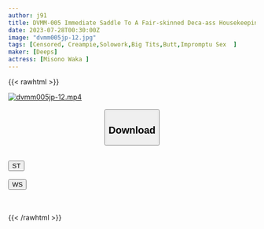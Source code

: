 ```yaml
---
author: j91
title: DVMM-005 Immediate Saddle To A Fair-skinned Deca-ass Housekeeping Aunt! A Married Woman Who Became Captivated By A Big Penis Caught Me Without Permission The Next Day, So I Gave Her A Vaginal Cum Shot Many Times Until I Was Satisfied 24 Waka Misono
date: 2023-07-28T00:30:00Z
image: "dvmm005jp-12.jpg"
tags: [Censored, Creampie,Solowork,Big Tits,Butt,Impromptu Sex	]
maker: [Deeps]
actress: [Misono Waka ]
---
```



{{< rawhtml >}}

<div class="video" data-videoid="6mVX1AVRo2H91Ly">
    <a href="javascript:;">
        <img src="https://my.j91.asia/posts/dvmm005jp-12/dvmm005jp-12.jpg" width="WIDTH" height="HEIGHT" alt="dvmm005jp-12.mp4" loading="lazy">
    </a>
</div>

<script type="text/javascript" src="https://j91.asia/asset/on-demand-st.js"></script>

<br>
  <link rel="stylesheet" href="https://j91.asia/asset/bs5.css">
  
  <center>
  <button class="btn btn-primary" type="button" data-bs-toggle="collapse" data-bs-target=".multi-collapse" aria-expanded="false" aria-controls="multiCollapseExample1 multiCollapseExample2"><h2>Download</h2></button></center>
</p>
<div class="row">
  <div class="col">
    <div class="collapse multi-collapse" id="multiCollapseExample1">
      <div class="card card-body">
	      	      <br>
<div class="buttons">  
<a href="https://streamtape.to/v/6mVX1AVRo2H91Ly"><button class="btn-hover color-3"><i class="fa fa-download"></i> ST</button></a></div>
    </div>
  </div>
</div>
  <div class="col">
    <div class="collapse multi-collapse" id="multiCollapseExample2">
      <div class="card card-body">
	      <br>
<div class="buttons">
    <a href="https://wolfstream.tv/m20cn2gfzqzv.html"><button class="btn-hover color-9"><i class="fa fa-download"></i> WS</button></a></div>
<br><br>
      </div>
    </div>
  </div>
</div>

{{< /rawhtml >}}
